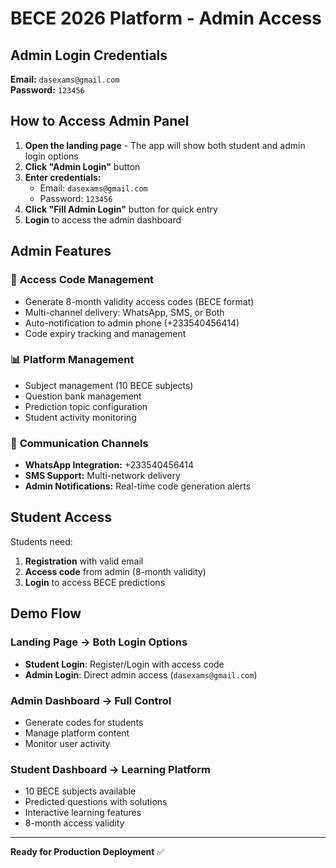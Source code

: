 # BECE 2026 Platform - Admin Access

## Admin Login Credentials

**Email:** `dasexams@gmail.com`  
**Password:** `123456`

## How to Access Admin Panel

1. **Open the landing page** - The app will show both student and admin login options
2. **Click "Admin Login"** button
3. **Enter credentials:**
   - Email: `dasexams@gmail.com`
   - Password: `123456`
4. **Click "Fill Admin Login"** button for quick entry
5. **Login** to access the admin dashboard

## Admin Features

### 🔑 **Access Code Management**
- Generate 8-month validity access codes (BECE format)
- Multi-channel delivery: WhatsApp, SMS, or Both
- Auto-notification to admin phone (+233540456414)
- Code expiry tracking and management

### 📊 **Platform Management**
- Subject management (10 BECE subjects)
- Question bank management
- Prediction topic configuration
- Student activity monitoring

### 📱 **Communication Channels**
- **WhatsApp Integration:** +233540456414
- **SMS Support:** Multi-network delivery
- **Admin Notifications:** Real-time code generation alerts

## Student Access

Students need:
1. **Registration** with valid email
2. **Access code** from admin (8-month validity)
3. **Login** to access BECE predictions

## Demo Flow

### Landing Page → Both Login Options
- **Student Login**: Register/Login with access code
- **Admin Login**: Direct admin access (`dasexams@gmail.com`)

### Admin Dashboard → Full Control
- Generate codes for students
- Manage platform content
- Monitor user activity

### Student Dashboard → Learning Platform
- 10 BECE subjects available
- Predicted questions with solutions
- Interactive learning features
- 8-month access validity

---

**Ready for Production Deployment** ✅
